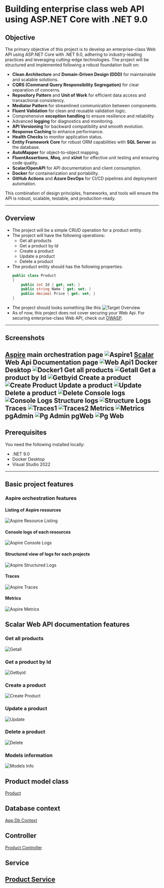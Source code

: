 # Building enterprise class web API using ASP.NET Core with .NET 9.0

## Objective 
The primary objective of this project is to develop an enterprise-class Web API using ASP.NET Core with .NET 9.0, adhering to industry-leading practices and leveraging cutting-edge technologies. The project will be structured and implemented following a robust foundation built on:  

- **Clean Architecture** and **Domain-Driven Design (DDD)** for maintainable and scalable solutions.  
- **CQRS (Command Query Responsibility Segregation)** for clear separation of concerns.  
- **Repository Pattern** and **Unit of Work** for efficient data access and transactional consistency.  
- **Mediator Pattern** for streamlined communication between components.  
- **Fluent Validation** for clean and reusable validation logic.  
- Comprehensive **exception handling** to ensure resilience and reliability.  
- Advanced **logging** for diagnostics and monitoring.  
- **API Versioning** for backward compatibility and smooth evolution.  
- **Response Caching** to enhance performance.  
- **Health Checks** to monitor application status.  
- **Entity Framework Core** for robust ORM capabilities with **SQL Server** as the database.  
- **AutoMapper** for object-to-object mapping.  
- **FluentAssertions**, **Moq**, and **xUnit** for effective unit testing and ensuring code quality.  
- **Scalar/OpenAPI** for API documentation and client consumption.  
- **Docker** for containerization and portability.  
- **GitHub Actions** and **Azure DevOps** for CI/CD pipelines and deployment automation.  

This combination of design principles, frameworks, and tools will ensure the API is robust, scalable, testable, and production-ready.  

--- 
## Overview
 - The project will be a simple CRUD operation for a product entity.
 - The project will have the following operations:
   - Get all products
   - Get a product by Id
   - Create a product
   - Update a product
   - Delete a product
 - The product entity should has the following properties:
   ```csharp
   public class Product
   {
	   public int Id { get; set; }
	   public string Name { get; set; }
	   public decimal Price { get; set; }
   }
   ```
 - The project should looks something like this
![Target Overview](images/TargetOverview.png)
 - As of now, this project does not cover securing your Web Api. For securing enterprise-class Web API, check out [OWASP](https://cheatsheetseries.owasp.org/cheatsheets/DotNet_Security_Cheat_Sheet.html).
 --- 

## Screenshots
[Aspire](https://learn.microsoft.com/en-us/dotnet/aspire/get-started/aspire-overview) main orchestration page
![Aspire1](images/Aspire1.png)
[Scalar](https://scalar.com/) Web Api Documentation page
![Web Api1](images/WebApi1.png)
Docker Desktop 
![Docker1](images/Docker1.png)
Get all products
![Getall](images/getall.png)
Get a product by Id
![Getbyid](images/Getbyid.png)
Create a product
![Create Product](images/CreateProduct.png)
Update a product
![Update](images/Update.png)
Delete a product
![Delete](images/Delete.png)
Console logs
![Console Logs](images/consoleLogs.png)
Structure logs
![Structure Logs](images/structureLogs.png)
Traces
![Traces1](images/Traces1.png)
![Traces2](images/Traces2.png)
Metrics
![Metrics](images/Metrics.png)
pgAdmin
![Pg Admin](images/pgAdmin.png)
pgWeb
![Pg Web](images/pgWeb.png)
 --- 

## Prerequisites
You need the following installed locally:
- .NET 9.0
- Docker Desktop 
- Visual Studio 2022
 --- 

## Basic project features
### Aspire orchestration features
#### Listing of Aspire resources
![Aspire Resource Listing](images/AspireResourceListing.png)
#### Console logs of each resources
![Aspire Console Logs](images/AspireConsoleLogs.png)
#### Structured view of logs for each projects
![Aspire Structured Logs](images/AspireStructuredLogs.png)
#### Traces
![Aspire Traces](images/AspireTraces.png)
#### Metrics
![Aspire Metrics](images/AspireMetrics.png)
## Scalar Web API documentation features
### Get all products
![Getall](images/getall.png)
### Get a product by Id
![Getbyid](images/Getbyid.png)
### Create a product
![Create Product](images/CreateProduct.png)
### Update a product
![Update](images/Update.png)
### Delete a product
![Delete](images/Delete.png)
### Models information
![Models Info](images/ModelsInfo.png)
## Product model class
[Product](src/ProductApi.Domain/Entities/Product.cs)
## Database context
[App Db Context](src/ProductApi.Infrastructure/Data/AppDbContext.cs)
## Controller
[Product Controller](src/ProductApi.Api/Controllers/ProductController.cs)
## Service
[Product Service](src/ProductApi.Application/Services/ProductService.cs)
 --- 
